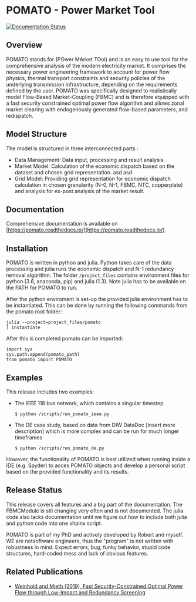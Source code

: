 POMATO - Power Market Tool
============================
[![Documentation Status](https://readthedocs.org/projects/pomato/badge/?version=latest)](https://pomato.readthedocs.io/en/latest/?badge=latest)


Overview
--------

POMATO stands for (POwer MArket TOol) and is an easy to use tool for the comprehensive
analysis of the modern electricity market. It comprises the necessary power
engineering framework to account for power flow physics, thermal transport
constraints and security policies of the underlying transmission
infrastructure, depending on the requirements defined by the user.
POMATO was specifically designed to realistically model Flow-Based
Market-Coupling (FBMC) and is therefore equipped with a fast security
constrained optimal power flow algorithm and allows zonal market clearing
with endogenously generated flow-based parameters, and redispatch.

Model Structure
---------------
The model is structured in three interconnected parts : 
  * Data Management: Data input, processing and result analysis.
  * Market Model: Calculation of the economic dispatch based on the
    dataset and chosen grid representation. asd asd
  * Grid Model: Providing grid representation for economic dispatch
    calculation in chosen granularity (N-0, N-1, FBMC, NTC, copperplate)
    and analysis for ex-post analysis of the market result.

Documentation
-------------
Comprehensive documentation is available on [https://pomato.readthedocs.io/](https://pomato.readthedocs.io/).

Installation
------------
POMATO is written in python and julia. Python takes care of the data processing
and julia runs the economic dispatch and N-1 redundancy removal algorithm. The folder
``/project_files`` contains environment files for python (3.6, anaconda, pip) and julia (1.3).
Note julia has to be available on the PATH for POMATO to run.

After the python enviroment is set-up the provided julia environment has to be instantiated. 
This can be done by running the following commands from the pomato root folder:

    julia --project=project_files/pomato
    ] instantiate

After this is completed pomato can be imported:

    import sys
    sys.path.append(pomato_path)
    from pomato import POMATO

Examples
--------
This release includes two examples:

  - The IEEE 118 bus network, which contains a singular timestep

        $ python /scripts/run_pomato_ieee.py

  - The DE case study, based on data from DIW DataDoc [insert more description]
    which is more complex and can be run for much longer timeframes

        $ python /scripts/run_pomato_de.py


However, the functionality of POMATO is best utilized when running inside a
IDE (e.g. Spyder) to acces POMATO objects and develop a personal script based
on the provided functionality and its results.

Release Status
--------------

This release covers all features and a big part of the documentation. The FBMCModule is stil 
changing very often and is not documented. The julia code also lacks documentation until we figure
out how to include both julia and python code into one shpinx script. 

POMATO is part of my PhD and actively developed by Robert and myself. WE are notsoftware engineers,
thus the "program" is not written with robustness in mind. Expect errors, bug, funky behavior, 
stupid code structures, hard-coded mess and lack of obvious features.

Related Publications
--------------------

- [Weinhold and Mieth (2019), Fast Security-Constrained Optimal Power Flow through Low-Impact and Redundancy Screening](https://arxiv.org/abs/1910.09034)



